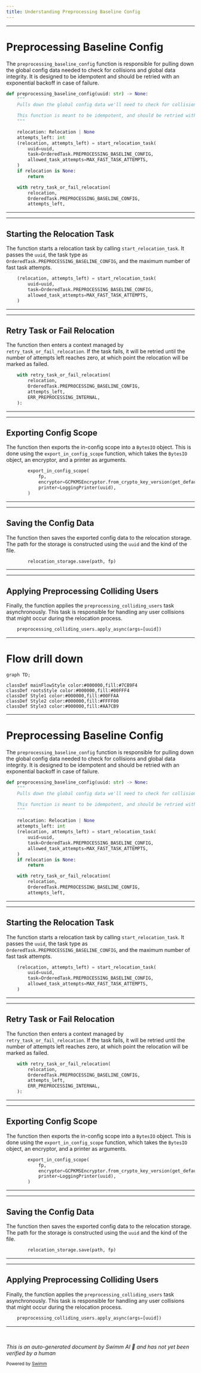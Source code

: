 ```yaml
---
title: Understanding Preprocessing Baseline Config
---
```

<SwmSnippet path="/src/sentry/tasks/relocation.py" line="461">

---

# Preprocessing Baseline Config

The `preprocessing_baseline_config` function is responsible for pulling down the global config data needed to check for collisions and global data integrity. It is designed to be idempotent and should be retried with an exponential backoff in case of failure.

```python
def preprocessing_baseline_config(uuid: str) -> None:
    """
    Pulls down the global config data we'll need to check for collisions and global data integrity.

    This function is meant to be idempotent, and should be retried with an exponential backoff.
    """

    relocation: Relocation | None
    attempts_left: int
    (relocation, attempts_left) = start_relocation_task(
        uuid=uuid,
        task=OrderedTask.PREPROCESSING_BASELINE_CONFIG,
        allowed_task_attempts=MAX_FAST_TASK_ATTEMPTS,
    )
    if relocation is None:
        return

    with retry_task_or_fail_relocation(
        relocation,
        OrderedTask.PREPROCESSING_BASELINE_CONFIG,
        attempts_left,
```

---

</SwmSnippet>

<SwmSnippet path="/src/sentry/tasks/relocation.py" line="470">

---

## Starting the Relocation Task

The function starts a relocation task by calling `start_relocation_task`. It passes the `uuid`, the task type as `OrderedTask.PREPROCESSING_BASELINE_CONFIG`, and the maximum number of fast task attempts.

```python
    (relocation, attempts_left) = start_relocation_task(
        uuid=uuid,
        task=OrderedTask.PREPROCESSING_BASELINE_CONFIG,
        allowed_task_attempts=MAX_FAST_TASK_ATTEMPTS,
    )
```

---

</SwmSnippet>

<SwmSnippet path="/src/sentry/tasks/relocation.py" line="478">

---

## Retry Task or Fail Relocation

The function then enters a context managed by `retry_task_or_fail_relocation`. If the task fails, it will be retried until the number of attempts left reaches zero, at which point the relocation will be marked as failed.

```python
    with retry_task_or_fail_relocation(
        relocation,
        OrderedTask.PREPROCESSING_BASELINE_CONFIG,
        attempts_left,
        ERR_PREPROCESSING_INTERNAL,
    ):
```

---

</SwmSnippet>

<SwmSnippet path="/src/sentry/tasks/relocation.py" line="493">

---

## Exporting Config Scope

The function then exports the in-config scope into a `BytesIO` object. This is done using the `export_in_config_scope` function, which takes the `BytesIO` object, an encryptor, and a printer as arguments.

```python
        export_in_config_scope(
            fp,
            encryptor=GCPKMSEncryptor.from_crypto_key_version(get_default_crypto_key_version()),
            printer=LoggingPrinter(uuid),
        )
```

---

</SwmSnippet>

<SwmSnippet path="/src/sentry/tasks/relocation.py" line="499">

---

## Saving the Config Data

The function then saves the exported config data to the relocation storage. The path for the storage is constructed using the `uuid` and the kind of the file.

```python
        relocation_storage.save(path, fp)
```

---

</SwmSnippet>

<SwmSnippet path="/src/sentry/tasks/relocation.py" line="501">

---

## Applying Preprocessing Colliding Users

Finally, the function applies the `preprocessing_colliding_users` task asynchronously. This task is responsible for handling any user collisions that might occur during the relocation process.

```python
    preprocessing_colliding_users.apply_async(args=[uuid])
```

---

</SwmSnippet>

# Flow drill down

```mermaid
graph TD;

classDef mainFlowStyle color:#000000,fill:#7CB9F4
classDef rootsStyle color:#000000,fill:#00FFF4
classDef Style1 color:#000000,fill:#00FFAA
classDef Style2 color:#000000,fill:#FFFF00
classDef Style3 color:#000000,fill:#AA7CB9
```

<SwmSnippet path="/src/sentry/tasks/relocation.py" line="461">

---

# Preprocessing Baseline Config

The `preprocessing_baseline_config` function is responsible for pulling down the global config data needed to check for collisions and global data integrity. It is designed to be idempotent and should be retried with an exponential backoff in case of failure.

```python
def preprocessing_baseline_config(uuid: str) -> None:
    """
    Pulls down the global config data we'll need to check for collisions and global data integrity.

    This function is meant to be idempotent, and should be retried with an exponential backoff.
    """

    relocation: Relocation | None
    attempts_left: int
    (relocation, attempts_left) = start_relocation_task(
        uuid=uuid,
        task=OrderedTask.PREPROCESSING_BASELINE_CONFIG,
        allowed_task_attempts=MAX_FAST_TASK_ATTEMPTS,
    )
    if relocation is None:
        return

    with retry_task_or_fail_relocation(
        relocation,
        OrderedTask.PREPROCESSING_BASELINE_CONFIG,
        attempts_left,
```

---

</SwmSnippet>

<SwmSnippet path="/src/sentry/tasks/relocation.py" line="470">

---

## Starting the Relocation Task

The function starts a relocation task by calling `start_relocation_task`. It passes the `uuid`, the task type as `OrderedTask.PREPROCESSING_BASELINE_CONFIG`, and the maximum number of fast task attempts.

```python
    (relocation, attempts_left) = start_relocation_task(
        uuid=uuid,
        task=OrderedTask.PREPROCESSING_BASELINE_CONFIG,
        allowed_task_attempts=MAX_FAST_TASK_ATTEMPTS,
    )
```

---

</SwmSnippet>

<SwmSnippet path="/src/sentry/tasks/relocation.py" line="478">

---

## Retry Task or Fail Relocation

The function then enters a context managed by `retry_task_or_fail_relocation`. If the task fails, it will be retried until the number of attempts left reaches zero, at which point the relocation will be marked as failed.

```python
    with retry_task_or_fail_relocation(
        relocation,
        OrderedTask.PREPROCESSING_BASELINE_CONFIG,
        attempts_left,
        ERR_PREPROCESSING_INTERNAL,
    ):
```

---

</SwmSnippet>

<SwmSnippet path="/src/sentry/tasks/relocation.py" line="493">

---

## Exporting Config Scope

The function then exports the in-config scope into a `BytesIO` object. This is done using the `export_in_config_scope` function, which takes the `BytesIO` object, an encryptor, and a printer as arguments.

```python
        export_in_config_scope(
            fp,
            encryptor=GCPKMSEncryptor.from_crypto_key_version(get_default_crypto_key_version()),
            printer=LoggingPrinter(uuid),
        )
```

---

</SwmSnippet>

<SwmSnippet path="/src/sentry/tasks/relocation.py" line="499">

---

## Saving the Config Data

The function then saves the exported config data to the relocation storage. The path for the storage is constructed using the `uuid` and the kind of the file.

```python
        relocation_storage.save(path, fp)
```

---

</SwmSnippet>

<SwmSnippet path="/src/sentry/tasks/relocation.py" line="501">

---

## Applying Preprocessing Colliding Users

Finally, the function applies the `preprocessing_colliding_users` task asynchronously. This task is responsible for handling any user collisions that might occur during the relocation process.

```python
    preprocessing_colliding_users.apply_async(args=[uuid])
```

---

</SwmSnippet>

&nbsp;

*This is an auto-generated document by Swimm AI 🌊 and has not yet been verified by a human*

<SwmMeta version="3.0.0" repo-id="Z2l0aHViJTNBJTNBc2VudHJ5LWRlbW8lM0ElM0FTd2ltbS1EZW1v" repo-name="sentry-demo" doc-type="flows"><sup>Powered by [Swimm](/)</sup></SwmMeta>
